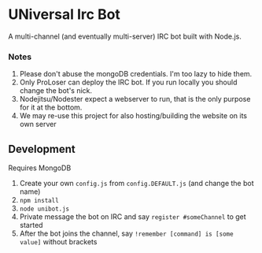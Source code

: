 # UNiversal Irc Bot

A multi-channel (and eventually multi-server) IRC bot built with Node.js.

### Notes

1. Please don't abuse the mongoDB credentials. I'm too lazy to hide them.
2. Only ProLoser can deploy the IRC bot. If you run locally you should change the bot's nick.
3. Nodejitsu/Nodester expect a webserver to run, that is the only purpose for it at the bottom.
4. We may re-use this project for also hosting/building the website on its own server

## Development

Requires MongoDB

1. Create your own `config.js` from `config.DEFAULT.js` (and change the bot name)
2. `npm install`
3. `node unibot.js`
4. Private message the bot on IRC and say `register #someChannel` to get started
5. After the bot joins the channel, say `!remember [command] is [some value]` without brackets